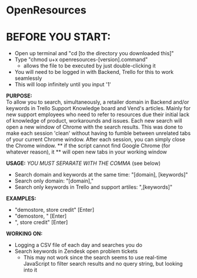 # OpenResources


# BEFORE YOU START:
- Open up terminal and "cd [to the directory you downloaded this]"
- Type "chmod u+x openresources-[version].command"
  - allows the file to be executed by just double-clicking it
- You will need to be logged in with Backend, Trello for this to work seamlessly
- This will loop infinitely until you input '1'

**PURPOSE:**  
          To allow you to search, simultaneously, a retailer domain in Backend
          and/or keywords in Trello Support Knowledge board and Vend's articles.
          Mainly for new support employees who need to refer to resources due
          their initial lack of knowledge of product, workarounds and issues.
          Each new search will open a new window of Chrome with the search
          results.  This was done to make each session 'clean' without having to
          fumble between unrelated tabs of your current Chrome window. After
          each session, you can simply close the Chrome window.
          ** if the script cannot find Google Chrome (for whatever reason), it
          ** will open new tabs in your working window

**USAGE:** *YOU MUST SEPARATE WITH THE COMMA* (see below)
- Search domain and keywords at the same time:
    "[domain], [keywords]"
- Search only domain:
    "[domain],"
- Search only keywords in Trello and support artiles:
    ",[keywords]"

**EXAMPLES:**
  - "demostore, store credit" [Enter]
  - "demostore, " [Enter]
  - ", store credit" [Enter]

**WORKING ON:**
  - Logging a CSV file of each day and searches you do
  - Search keywords in Zendesk open problem tickets
    - This may not work since the search seems to use real-time JavaScript
      to filter search results and no query string, but looking into it
